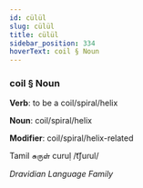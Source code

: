 ```yaml
---
id: cülül
slug: cülül
title: cülül
sidebar_position: 334
hoverText: coil § Noun
---
```


### coil § Noun

**Verb**: to be a coil/spiral/helix

**Noun**: coil/spiral/helix

**Modifier**: coil/spiral/helix-related

Tamil சுருள் curuḷ /t͡ʃuɾul/

*Dravidian Language Family*